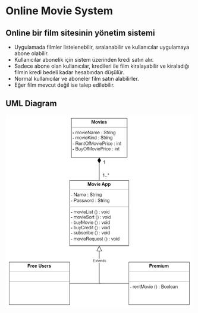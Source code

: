 # Online Movie System
## Online bir film sitesinin yönetim sistemi
- Uygulamada filmler listelenebilir, sıralanabilir ve kullanıcılar uygulamaya abone olabilir.
- Kullanıcılar abonelik için sistem üzerinden kredi satın alır.
- Sadece abone olan kullanıcılar, kredileri ile film kiralayabilir ve kiraladığı filmin kredi bedeli kadar hesabından düşülür.
- Normal kullanıcılar ve aboneler film satın alabilirler.
- Eğer film mevcut değil ise talep edilebilir.

## UML Diagram
![Online Movie System](https://github.com/sinan0608/Object-Oriented-Programming/blob/main/Online%20Movie%20System/Online%20Movie%20System.png)